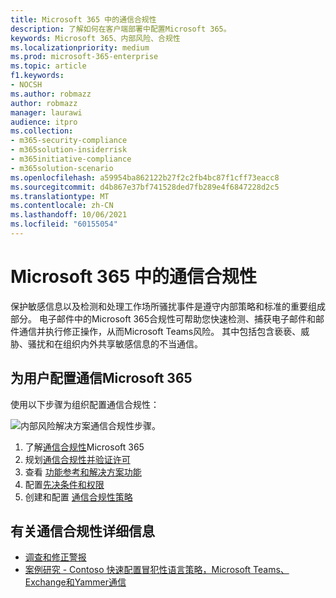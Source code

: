 ```yaml
---
title: Microsoft 365 中的通信合规性
description: 了解如何在客户端部署中配置Microsoft 365。
keywords: Microsoft 365、内部风险、合规性
ms.localizationpriority: medium
ms.prod: microsoft-365-enterprise
ms.topic: article
f1.keywords:
- NOCSH
ms.author: robmazz
author: robmazz
manager: laurawi
audience: itpro
ms.collection:
- m365-security-compliance
- m365solution-insiderrisk
- m365initiative-compliance
- m365solution-scenario
ms.openlocfilehash: a59954ba862122b27f2c2fb4bc87f1cff73eacc8
ms.sourcegitcommit: d4b867e37bf741528ded7fb289e4f6847228d2c5
ms.translationtype: MT
ms.contentlocale: zh-CN
ms.lasthandoff: 10/06/2021
ms.locfileid: "60155054"
---
```

# <a name="communication-compliance-in-microsoft-365"></a>Microsoft 365 中的通信合规性

保护敏感信息以及检测和处理工作场所骚扰事件是遵守内部策略和标准的重要组成部分。 电子邮件中的Microsoft 365合规性可帮助您快速检测、捕获电子邮件和邮件通信并执行修正操作，从而Microsoft Teams风险。 其中包括包含亵亵、威胁、骚扰和在组织内外共享敏感信息的不当通信。

## <a name="configure-communication-compliance-for-microsoft-365"></a>为用户配置通信Microsoft 365

使用以下步骤为组织配置通信合规性：

![内部风险解决方案通信合规性步骤。](../media/ir-solution-cc-steps.png)

1. 了解[通信合规性](communication-compliance.md)Microsoft 365
2. 规划[通信合规性](communication-compliance-plan.md)[并验证许可](communication-compliance-configure.md#subscriptions-and-licensing)
3. 查看 [功能参考和解决方案功能](communication-compliance-feature-reference.md)
4. 配置[先决条件](communication-compliance-configure.md#step-2-required-enable-the-audit-log)[和权限](communication-compliance-configure.md#step-1-required-enable-permissions-for-communication-compliance)
5. 创建和配置 [通信合规性策略](communication-compliance-configure.md#step-5-required-create-a-communication-compliance-policy)

## <a name="more-information-about-communication-compliance"></a>有关通信合规性详细信息

- [调查和修正警报](communication-compliance-investigate-remediate.md)
- [案例研究 - Contoso 快速配置冒犯性语言策略，Microsoft Teams、Exchange和Yammer通信](communication-compliance-case-study.md)